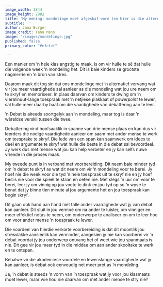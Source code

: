 ```yaml
---
image_width: 3844
image_height: 2882
title: 'My mening: mondelinge moet afgeskaf word (en hier is die alternatief)'
subtitle: ''
author: Jana Burger
image_credit: Yana Mans
image: "/images/mondelinge.jpg"
published: false
primary_color: "#efefef"

---
```

Een manier om ’n hele klas angstig te maak, is om vir hulle te sê dat hulle die volgende week ’n mondeling het. Dit is baie kinders se grootste nagmerrie en ’n bron van stres.

Daarom maak dit tog sin dat ons mondelinge met ’n alternatief vervang wat vir jou meer vaardighede sal aanleer as die mondeling wat jou ure neem om te skryf en memoriseer. In plaas daarvan om kinders te dwing om ’n vierminuut-lange toespraak met ’n netjiese plakkaat of _powerpoint_ te lewer, sal hulle meer daarby baat om die vaardighede van debattering aan te leer.

’n Debat is alreeds soortgelyk aan ’n mondeling, maar tog is daar ’n wêreldse verskil tussen die twee.

Debattering vind hoofsaaklik in spanne van drie mense plaas en kan dus vir leerders die nodige vaardighede aanleer om saam met ander mense te werk om toesprake te skryf. Die lede van een span kan saamwerk om idees te deel en argumente te skryf wat hulle die beste in die debat sal bevoordeel. Jy werk dus met mense wat jou kan help verbeter en jy kan selfs nuwe vriende in die proses maak.

My tweede punt is in verband met voorbereiding. Dit neem baie minder tyd om ’n debat te skryf as wat dit neem om vir ’n mondeling voor te berei. Jy hoef nie die week voor die tyd ’n hele toespraak uit te skryf nie en jy hoef beslis nie voor die spieël te staan en oefen nie. Met slegs ’n uur om voor te berei, leer jy om vinnig op jou voete te dink en jou tyd op so ’n wyse te benut dat jy binne tien minute al jou argumente het en jou toespraak kan begin skryf.

Dit gaan ook hand aan hand met talle ander vaardighede wat jy van debat kan aanleer. Dit sluit in jou vermoë om na ander te luister, om vinniger en meer effektief notas te neem, om onderwerpe te analiseer en om te leer hoe om voor ander mense ’n toespraak te lewer.

Die voordeel van hierdie verkorte voorbereiding is dat dit moontlik jou stresvlakke aansienlik kan verminder, aangesien jy nie kan voorberei vir ’n debat voordat jy jou onderwerp ontvang het of weet wie jou spanmaats is nie. Dit gee vir jou meer tyd in die middae om aan ander skooltake te werk en te ontspan.

Behalwe vir die akademiese voordele en lewenslange vaardighede wat jy kan aanleer, is debat ook eenvoudig net meer pret as ’n mondeling.

Ja, ’n debat is steeds ‘n vorm van ’n toespraak wat jy voor jou klasmaats moet lewer, maar wie hou nie daarvan om met ander mense te stry nie?